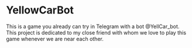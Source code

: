 # YellowCarBot
This is a game you already can try in Telegram with a bot @YellCar_bot.    
This project is dedicated to my close friend with whom we love to play this game whenever we are near each other.
